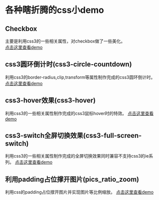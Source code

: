 # 各种瞎折腾的css小demo

## Checkbox  
主要是利用css3的一些相关属性，对checkbox做了一些美化。  
[点击这里查看demo](https://sunbf1987.github.io/css_demo/checkbox/checkbox.html "checkbox美化")

## css3圆环倒计时(css3-circle-countdown)
利用css3的border-radius,clip,transform等属性制作完成的css3圆环倒计时。
[点击这里查看demo](https://sunbf1987.github.io/css_demo/css3-circle-countdown/css3-circle-countdown.html "css3圆环倒计时")

## css3-hover效果(css3-hover)
利用css3的一些相关属性制作完成的css3鼠标hover时的特效。
[点击这里查看demo](https://sunbf1987.github.io/css_demo/css3-hover/css3-hover.html "css3-hover效果")

## css3-switch全屏切换效果(css3-full-screen-switch)
利用css3的一些相关属性制作完成的全屏切换效果同时兼容不支持css3的ie系列。
[点击这里查看demo](http://sunbf1987.github.io/css_demo/css3-full-screen-switch/full_screen_switch.html "css3-全屏切换效果")

## 利用padding占位撑开图片(pics_ratio_zoom)
利用css的padding占位撑开图片并实现图片等比例缩放。
[点击这里查看demo](http://sunbf1987.github.io/css_demo/pics_ratio_zoom/padding_pics_ratio_zoom.html "利用padding占位撑开图片")
